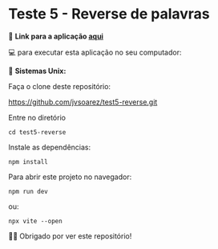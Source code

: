 # Teste 5 - Reverse de palavras

🔗 **Link para a aplicação [aqui](https://reverse-word-test.surge.sh/)**


💻 para executar esta aplicação no seu computador:

🐧 **Sistemas Unix:**

Faça o clone deste repositório:

   https://github.com/jvsoarez/test5-reverse.git
    
Entre no diretório
    
    cd test5-reverse
    
Instale as dependências:
    
    npm install

Para abrir este projeto no navegador:
    
    npm run dev

ou:
    
    npx vite --open
    
    
🙏🏽 Obrigado por ver este repositório!
